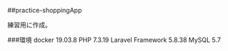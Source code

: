  ##practice-shoppingApp

練習用に作成。

###環境
docker 19.03.8
PHP 7.3.19
Laravel Framework 5.8.38
MySQL 5.7